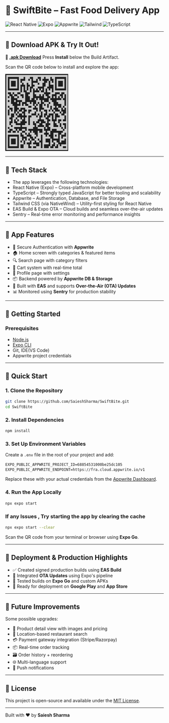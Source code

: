 # 🍔 SwiftBite – Fast Food Delivery App

<div>
  <img src="https://img.shields.io/badge/-React_Native-black?style=for-the-badge&logoColor=white&logo=react&color=61DAFB" alt="React Native" />
  <img src="https://img.shields.io/badge/-Expo-black?style=for-the-badge&logoColor=white&logo=expo&color=000020" alt="Expo" />
  <img src="https://img.shields.io/badge/-Appwrite-black?style=for-the-badge&logoColor=white&logo=appwrite&color=F02E65" alt="Appwrite" />
  <img src="https://img.shields.io/badge/-Tailwind-black?style=for-the-badge&logoColor=white&logo=tailwindcss&color=06B6D4" alt="Tailwind" />
  <img src="https://img.shields.io/badge/-TypeScript-black?style=for-the-badge&logoColor=white&logo=typescript&color=3178C6" alt="TypeScript" />
</div>

---

## 📆 Download APK & Try It Out!

**🔗 [.apk Download](https://expo.dev/accounts/saieshsharma/projects/fast_food/builds/2ba61cb6-a8cc-4f12-bcb3-1fea39001332)**
Press **Install** below the Build Artifact.

Scan the QR code below to install and explore the app:

<img src="./assets/SwiftBite_QR.png" alt="SwiftBite QR Code" width="200"/>

---

## 🧱 Tech Stack
* The app leverages the following technologies:
* React Native (Expo) – Cross-platform mobile development
* TypeScript – Strongly typed JavaScript for better tooling and scalability
* Appwrite – Authentication, Database, and File Storage
* Tailwind CSS (via NativeWind) – Utility-first styling for React Native
* EAS Build & Expo OTA – Cloud builds and seamless over-the-air updates
* Sentry – Real-time error monitoring and performance insights
  
---
## 📱 App Features

* 🔐 Secure Authentication with **Appwrite**
* 🏠 Home screen with categories & featured items
* 🔍 Search page with category filters
* 🛒 Cart system with real-time total
* 👤 Profile page with settings
* 📦 Backend powered by **Appwrite DB & Storage**
* 📲 Built with **EAS** and supports **Over-the-Air (OTA) Updates**
* 📊 Monitored using **Sentry** for production stability

---

## 🧰 Getting Started

### Prerequisites

* [Node.js](https://nodejs.org/)
* [Expo CLI](https://docs.expo.dev/get-started/installation/)
* Git, IDE(VS Code)
* Appwrite project credentials

---

## 🤸 Quick Start

### 1. Clone the Repository

```bash
git clone https://github.com/SaieshSharma/SwiftBite.git
cd SwiftBite
```

### 2. Install Dependencies

```bash
npm install
```

### 3. Set Up Environment Variables

Create a `.env` file in the root of your project and add:

```env
EXPO_PUBLIC_APPWRITE_PROJECT_ID=68854531000be25dc105
EXPO_PUBLIC_APPWRITE_ENDPOINT=https://fra.cloud.appwrite.io/v1
```

Replace these with your actual credentials from the [Appwrite Dashboard](https://console.appwrite.io/).

### 4. Run the App Locally

```bash
npx expo start
```

### If any Issues , Try starting the app by clearing the cache

```bash
npx expo start --clear
```

Scan the QR code from your terminal or browser using **Expo Go**.

---

## 🚀 Deployment & Production Highlights

* ✅ Created signed production builds using **EAS Build**
* 🔄 Integrated **OTA Updates** using Expo's pipeline
* 🧪 Tested builds on **Expo Go** and custom APKs
* 📲 Ready for deployment on **Google Play** and **App Store**

---

## 🔮 Future Improvements

Some possible upgrades:

* 🍔 Product detail view with images and pricing
* 📍 Location-based restaurant search
* 💳 Payment gateway integration (Stripe/Razorpay)
* 📦 Real-time order tracking
* 🗃️ Order history + reordering
* 🌐 Multi-language support
* 🔔 Push notifications

---

## 📄 License

This project is open-source and available under the [MIT License](LICENSE).

---

Built with ❤️ by **Saiesh Sharma**
